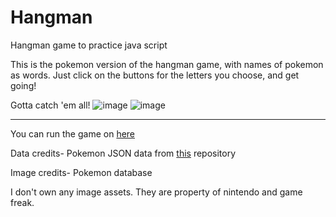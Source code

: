 # Hangman
Hangman game to practice java script

This is the pokemon version of the hangman game, with names of pokemon as words. Just click on the buttons for the letters you choose, and get going!

Gotta catch 'em all!
![image](https://user-images.githubusercontent.com/83284294/132115615-9c5ff689-1aab-440a-a636-a6d5595008b7.png)
![image](https://user-images.githubusercontent.com/83284294/132462000-52b72f6f-9a60-48ec-9010-a056517b19ea.png)

____
You can run the game on [here](https://raw.githack.com/Aatmaj-Zephyr/Hangman/blob/Aatmaj-Zephyr-patch-Typescript/src/Hangman.html)

Data credits- Pokemon JSON data from [this](https://github.com/sindresorhus/pokemon/blob/239d7bb9de383321f61dcea59cdf2a3034a343ba/data/en.json) repository


Image credits- Pokemon database


I don't own any image assets. They are property of nintendo and game freak.
